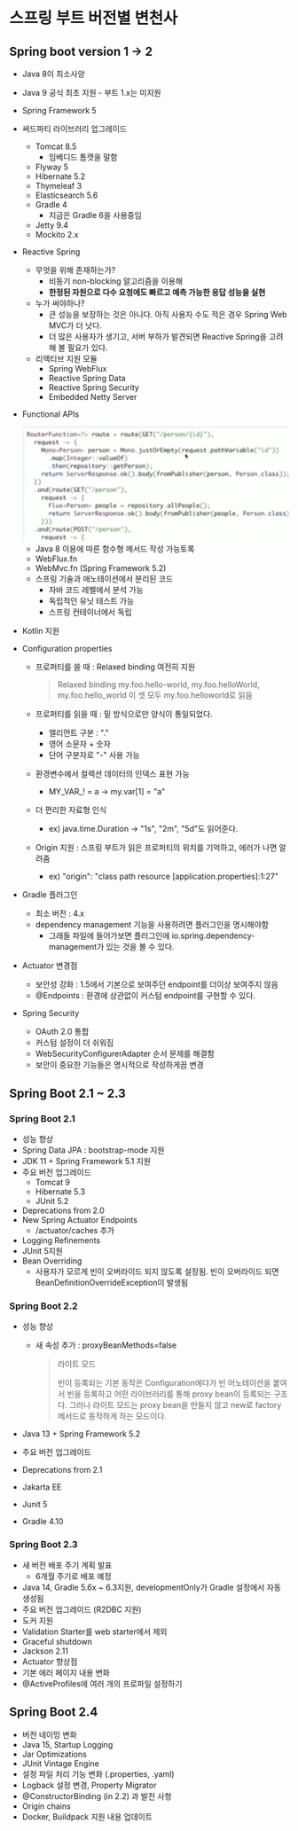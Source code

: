 # 스프링 부트 버전별 변천사



## Spring boot version 1 -> 2

* Java 8이 최소사양
* Java 9 공식 최초 지원 - 부트 1.x는 미지원
* Spring Framework 5
* 써드파티 라이브러리 업그레이드
  * Tomcat 8.5
    * 임베디드 톰캣을 말함
  * Flyway 5
  * Hibernate 5.2
  * Thymeleaf 3
  * Elasticsearch 5.6
  * Gradle 4
    * 지금은 Gradle 6을 사용중임
  * Jetty 9.4
  * Mockito 2.x



* Reactive Spring

  * 무엇을 위해 존재하는가?
    * 비동기 non-blocking 알고리즘을 이용해 
    * **한정된 자원으로 다수 요청에도 빠르고 예측 가능한 응답 성능을 실현**
  * 누가 써야하나?
    * 큰 성능을 보장하는 것은 아니다. 아직 사용자 수도 적은 경우 Spring Web MVC가 더 낫다.
    * 더 많은 사용자가 생기고, 서버 부하가 발견되면 Reactive Spring을 고려해 볼 필요가 있다.
  * 리액티브 지원 모듈
    * Spring WebFlux
    * Reactive Spring Data
    * Reactive Spring Security
    * Embedded Netty Server

* Functional APIs

  <img src="../../../md-images/image-20220425165209847.png" alt="image-20220425165209847" style="zoom:50%;" />

  * Java 8 이용에 따른 함수형 메서드 작성 가능토록
  * WebFlux.fn
  * WebMvc.fn (Spring Framework 5.2)
  * 스프링 기술과 애노테이션에서 분리된 코드
    * 자바 코드 레벨에서 분석 가능
    * 독립적인 유닛 테스트 가능
    * 스프링 컨테이너에서 독립

* Kotlin 지원

* Configuration properties

  * 프로퍼티를 쓸 때 : Relaxed binding 여전히 지원

    > Relaxed binding
    > my.foo.hello-world, my.foo.helloWorld, my.foo.hello_world
    > 이 셋 모두 my.foo.helloworld로 읽음

  * 프로퍼티를 읽을 때 : 밑 방식으로만 양식이 통일되었다.
    * 엘리먼트 구분 : "."
    * 영어 소문자 + 숫자
    * 단어 구분자로 "-" 사용 가능
  * 환경변수에서 컬렉션 데이터의 인덱스 표현 가능
    * MY_VAR_! = a -> my.var[1] = "a"
  * 더 편리한 자료형 인식
    * ex) java.time.Duration -> "1s", "2m", "5d"도 읽어준다.
  * Origin 지원 : 스프링 부트가 읽은 프로퍼티의 위치를 기억하고, 에러가 나면 알려줌
    * ex) "origin": "class path resource [application.properties]:1:27"

* Gradle 플러그인

  * 최소 버전 : 4.x
  * dependency management 기능을 사용하려면 플러그인을 명시해야함
    * 그래들 파일에 들어가보면 플러그인에 io.spring.dependency-management가 있는 것을 볼 수 있다.

* Actuator 변경점

  * 보안성 강화 : 1.5에서 기본으로 보여주던 endpoint를 더이상 보여주지 않음
  * @Endpoints : 환경에 상관없이 커스텀 endpoint를 구현할 수 있다.

* Spring Security

  * OAuth 2.0 통합
  * 커스텀 설정이 더 쉬워짐
  * WebSecurityConfigurerAdapter 순서 문제를 해결함
  * 보안이 중요한 기능들은 명시적으로 작성하게끔 변경



## Spring Boot 2.1 ~ 2.3

### Spring Boot 2.1

* 성능 향상
* Spring Data JPA : bootstrap-mode 지원
* JDK 11 + Spring Framework 5.1 지원
* 주요 버전 업그레이드
  * Tomcat 9
  * Hibernate 5.3
  * JUnit 5.2
* Deprecations from 2.0
* New Spring Actuator Endpoints
  * /actuator/caches 추가
* Logging Refinements
* JUnit 5지원
* Bean Overriding
  * 사용자가 모르게 빈이 오버라이드 되지 않도록 설정됨. 빈이 오버라이드 되면 BeanDefinitionOverrideException이 발생됨

### Spring Boot 2.2

* 성능 향상

  * 새 속성 추가 : proxyBeanMethods=false

    > 라이트 모드
    >
    > 빈이 등록되는 기본 동작은 Configuration에다가 빈 어노테이션을 붙여서 빈을 등록하고 어떤 라이브러리를 통해 proxy bean이 등록되는 구조다.
    > 그러나 라이트 모드는 proxy bean을 만들지 않고 new로 factory 메서드로 동작하게 하는 모드이다.

* Java 13 + Spring Framework 5.2

* 주요 버전 업그레이드

* Deprecations from 2.1

* Jakarta EE

* Junit 5

* Gradle 4.10



### Spring Boot 2.3

* 새 버전 배포 주기 계획 발표
  * 6개월 주기로 배포 예정
* Java 14, Gradle 5.6x ~ 6.3지원, developmentOnly가 Gradle 설정에서 자동 생성됨
* 주요 버전 업그레이드 (R2DBC 지원)
* 도커 지원
* Validation Starter를 web starter에서 제외
* Graceful shutdown
* Jackson 2.11
* Actuator 향상점
* 기본 에러 페이지 내용 변화
* @ActiveProfiles에 여러 개의 프로파일 설정하기 



## Spring Boot 2.4

* 버전 네이밍 변화
* Java 15, Startup Logging
* Jar Optimizations
* JUnit Vintage Engine
* 설정 파일 처리 기능 변화 (.properties, .yaml)
* Logback 설정 변경, Property Migrator
* @ConstructorBinding (in 2.2) 과 발전 사항
* Origin chains
* Docker, Buildpack 지원 내용 업데이트